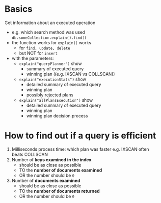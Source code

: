 # Basics

Get information about an executed operation

- e.g. which search method was used `db.someCollection.explain().find()`
- the function works for `explain()` works
  - for `find, update, delete`
  - but NOT for `insert`
- with the parameters:
  - `explain("queryPlanner")` show
    - summary of executed query
    - winning plan ((e.g. IXSCAN vs COLLSCAN))
  - `explain("executionStats")` show
    - detailed summary of executed query
    - winning plan
    - possibly rejected plans
  - `explain("allPlansExecution")` show
    - detailed summary of executed query
    - winning plan
    - winning plan decision process

# How to find out if a query is efficient

1. Milliseconds process time: which plan was faster e.g. IXSCAN often beats COLLSCAN
2. Number of **keys examined in the index**
   - should be as close as possible
   - TO the **number of documents examined**
   - OR the number should be `0`
3. Number of **documents examined**
   - should be as close as possible
   - TO the **number of documents returned**
   - OR the number should be `0`
